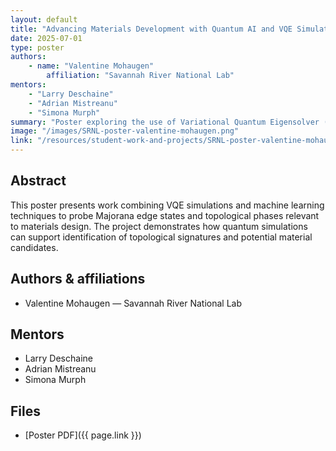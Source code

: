 ```yaml
---
layout: default
title: "Advancing Materials Development with Quantum AI and VQE Simulations of Majorana Edge States and Topological Phases"
date: 2025-07-01
type: poster
authors:
	- name: "Valentine Mohaugen"
		affiliation: "Savannah River National Lab"
mentors:
	- "Larry Deschaine"
	- "Adrian Mistreanu"
	- "Simona Murph"
summary: "Poster exploring the use of Variational Quantum Eigensolver (VQE) simulations and Quantum AI tools to study Majorana edge states and related topological phases for materials development."
image: "/images/SRNL-poster-valentine-mohaugen.png"
link: "/resources/student-work-and-projects/SRNL-poster-valentine-mohaugen.pdf"
---
```


## Abstract

This poster presents work combining VQE simulations and machine learning techniques to probe Majorana edge states and topological phases relevant to materials design. The project demonstrates how quantum simulations can support identification of topological signatures and potential material candidates.

## Authors & affiliations

- Valentine Mohaugen — Savannah River National Lab

## Mentors

- Larry Deschaine
- Adrian Mistreanu
- Simona Murph

## Files

- [Poster PDF]({{ page.link }})
